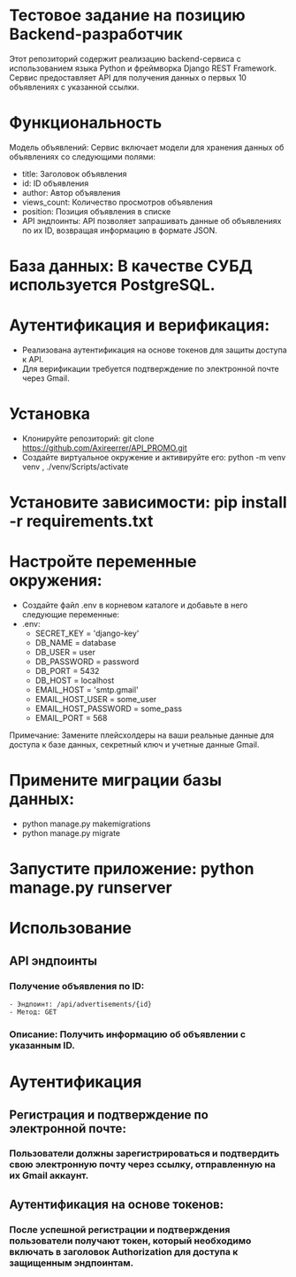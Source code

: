 # Тестовое задание на позицию Backend-разработчик
Этот репозиторий содержит реализацию backend-сервиса с использованием языка Python и фреймворка Django REST Framework. Сервис предоставляет API для получения данных о первых 10 объявлениях с указанной ссылки.

# Функциональность

Модель объявлений: Сервис включает модели для хранения данных об объявлениях со следующими полями:

- title: Заголовок объявления
- id: ID объявления
- author: Автор объявления
- views_count: Количество просмотров объявления
- position: Позиция объявления в списке
- API эндпоинты: API позволяет запрашивать данные об объявлениях по их ID, возвращая информацию в формате JSON.

# База данных: В качестве СУБД используется PostgreSQL.

# Аутентификация и верификация: 
- Реализована аутентификация на основе токенов для защиты доступа к API.
- Для верификации требуется подтверждение по электронной почте через Gmail.

# Установка
- Клонируйте репозиторий: git clone https://github.com/Axireerrer/API_PROMO.git
- Создайте виртуальное окружение и активируйте его: python -m venv venv , ./venv/Scripts/activate

# Установите зависимости: pip install -r requirements.txt
# Настройте переменные окружения:
- Создайте файл .env в корневом каталоге и добавьте в него следующие переменные:
- .env:
   - SECRET_KEY = 'django-key'
   - DB_NAME = database
   - DB_USER = user
   - DB_PASSWORD = password
   - DB_PORT = 5432
   - DB_HOST = localhost
   - EMAIL_HOST = 'smtp.gmail'
   - EMAIL_HOST_USER = some_user
   - EMAIL_HOST_PASSWORD = some_pass
   - EMAIL_PORT = 568

Примечание: Замените плейсхолдеры на ваши реальные данные для доступа к базе данных, секретный ключ и учетные данные Gmail.

# Примените миграции базы данных:

- python manage.py makemigrations
- python manage.py migrate

# Запустите приложение: python manage.py runserver

# Использование
## API эндпоинты
### Получение объявления по ID:
    - Эндпоинт: /api/advertisements/{id}
    - Метод: GET
### Описание: Получить информацию об объявлении с указанным ID.
# Аутентификация
## Регистрация и подтверждение по электронной почте:
### Пользователи должны зарегистрироваться и подтвердить свою электронную почту через ссылку, отправленную на их Gmail аккаунт.
## Аутентификация на основе токенов:
### После успешной регистрации и подтверждения пользователи получают токен, который необходимо включать в заголовок Authorization для доступа к защищенным эндпоинтам.
